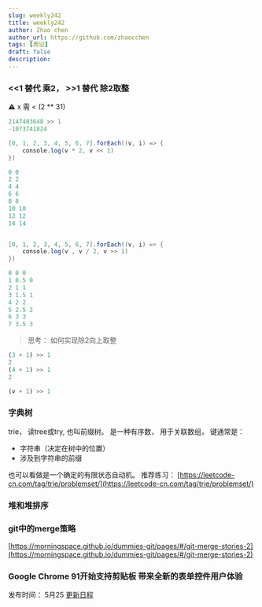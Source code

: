 ```yaml
---
slug: weekly242
title: weekly242
author: Zhao chen
author_url: https://github.com/zhaocchen
tags: [周记]
draft: false
description: 
---
```



### <<1 替代 乘2， >>1 替代 除2取整

⚠️ x 需 < (2 ** 31)

```js
2147483648 >> 1
-1073741824
```


```powershell
[0, 1, 2, 3, 4, 5, 6, 7].forEach((v, i) => {
    console.log(v * 2, v << 1)
})

0 0
2 2
4 4
6 6
8 8
10 10
12 12
14 14


[0, 1, 2, 3, 4, 5, 6, 7].forEach((v, i) => {
    console.log(v , v / 2, v >> 1)
})

0 0 0
1 0.5 0
2 1 1
3 1.5 1
4 2 2
5 2.5 2
6 3 3
7 3.5 3
```

> 思考： 如何实现除2向上取整

```ts
(3 + 1) >> 1
2
(4 + 1) >> 1
2

(v + 1) >> 1
```

### 字典树

trie， 读tree或try, 也叫前缀树。
是一种有序数， 用于关联数组， 键通常是：

- 字符串（决定在树中的位置）
- 涉及到字符串的前缀

也可以看做是一个确定的有限状态自动机。
推荐练习： [https://leetcode-cn.com/tag/trie/problemset/](https://leetcode-cn.com/tag/trie/problemset/)


### 堆和堆排序


### git中的merge策略


[https://morningspace.github.io/dummies-git/pages/#/git-merge-stories-2](https://morningspace.github.io/dummies-git/pages/#/git-merge-stories-2)
### Google Chrome 91开始支持剪贴板 带来全新的表单控件用户体验
发布时间： 5月25
[更新日程](https://www.chromestatus.com/features/schedule)



